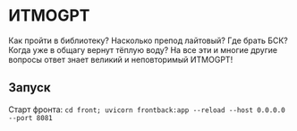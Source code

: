# ИТМОGPT
Как пройти в библиотеку? Насколько препод лайтовый? Где брать БСК? Когда уже в общагу вернут тёплую воду? На все эти и многие другие вопросы ответ знает великий и неповторимый ИТМОGPT!

## Запуск
Старт фронта: `cd front; uvicorn frontback:app --reload --host 0.0.0.0 --port 8081`
